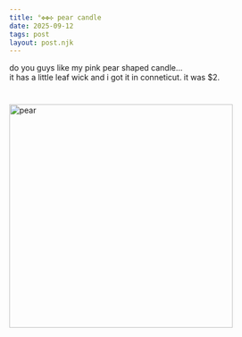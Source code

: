 ```yaml
---
title: °✥✤✣ pear candle
date: 2025-09-12
tags: post
layout: post.njk
---
```

do you guys like my pink pear shaped candle...
<br>it has a little leaf wick and i got it in conneticut. it was $2.
<img src="{{ '/assets/images/IMG_3402.JPG' | prefixedUrl }}" alt="pear" style="width: 400px; margin: 40px 0">

